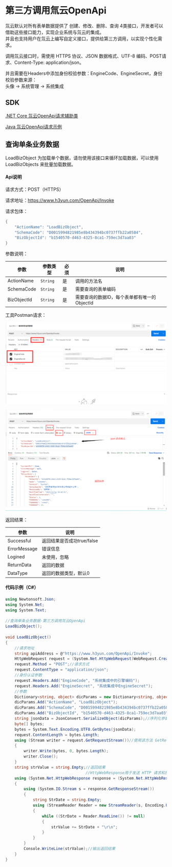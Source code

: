 # 第三方调用氚云OpenApi

氚云默认对所有表单数据提供了 创建、修改、删除、查询 4类接口，开发者可以借助这些接口能力，实现企业系统与氚云的集成。
<br/>并且也支持用户在氚云上编写自定义接口，提供给第三方调用，以实现个性化需求。

调用氚云接口时，需使用 HTTPS 协议、JSON 数据格式、UTF-8 编码、POST请求、Content-Type: application/json。

并且需要在Headers中添加身份校验参数：EngineCode、EngineSecret，身份校验参数来源：
<br/>头像 -> 系统管理 -> 系统集成


## SDK

[.NET Core 氚云OpenApi请求辅助类](/file/RequestH3yunAPI.cs ':ignore :target=_blank')

[Java 氚云OpenApi请求示例](/file/Java-调用氚云接口.zip ':ignore :target=_blank')


## 查询单条业务数据

LoadBizObject 为加载单个数据，请勿使用该接口来循环加载数据，可以使用LoadBizObjects 来批量加载数据。

<!-- tabs:start -->

#### **Api说明**

请求方式：POST（HTTPS）

请求地址：https://www.h3yun.com/OpenApi/Invoke

请求包体：
~~~ cs
{
    "ActionName": "LoadBizObject",
    "SchemaCode": "D0015994821985e8b434394bc0737ffb22a0584",
    "BizObjectId": "b1540570-d463-4325-8ca1-759ec3d7aa03"
}
~~~

参数说明：

| 参数                 | 参数类型                       | 必须                   | 说明        |
|--------------------|----------------------------|----------------------|-----------|
| ActionName           | ```String```               | 是                    | 调用的方法名    |
| SchemaCode            | ```String```               | 是                    | 需要查询的表单编码 |
| BizObjectId           | ```String```               | 是                    | 需要查询的数据ID，每个表单都有唯一的ObjectId        |

工具Postman请求：

![logo](../img/open-api-1.png ':size=80%')

![logo](../img/open-api-4.png ':size=80%')

返回结果：

| 参数            | 说明                   |
|---------------|----------------------|
| Successful    | 返回结果是否成功true/false   |
| ErrorMessage  | 错误信息                 |
| Logined       | 未使用，忽略               |
| ReturnData    | 返回的数据                |
| DataType      | 返回的数据类型，默认0          |

#### **代码示例（C#）**

~~~ cs
using Newtonsoft.Json;
using System.Net;
using System.Text;

//查询单条业务数据-第三方调用氚云OpenApi
LoadBizObject();

void LoadBizObject()
{
    //请求地址
    string apiAddress = @"https://www.h3yun.com/OpenApi/Invoke";
    HttpWebRequest request = (System.Net.HttpWebRequest)WebRequest.Create(apiAddress);
    request.Method = "POST";//请求方式
    request.ContentType = "application/json";
    //身份认证参数
    request.Headers.Add("EngineCode", "系统集成中的引擎编码");
    request.Headers.Add("EngineSecret", "系统集成中EngineSecret");
    //参数
    Dictionary<string, object> dicParams = new Dictionary<string, object>();
    dicParams.Add("ActionName", "LoadBizObject");
    dicParams.Add("SchemaCode", "D0015994821985e8b434394bc0737ffb22a0584");
    dicParams.Add("BizObjectId", "b1540570-d463-4325-8ca1-759ec3d7aa03");
    string jsonData = JsonConvert.SerializeObject(dicParams);//序列化参数
    byte[] bytes;
    bytes = System.Text.Encoding.UTF8.GetBytes(jsonData);
    request.ContentLength = bytes.Length;
    using (Stream writer = request.GetRequestStream())//使用该方法 GetRequestStream 获取流，然后写入该流的数据
    {
        writer.Write(bytes, 0, bytes.Length);
        writer.Close();
    }
    string strValue = string.Empty;//返回结果
                                   //HttpWebResponse用于发送 HTTP 请求和接收 HTTP 响应
    using (System.Net.HttpWebResponse response = (System.Net.HttpWebResponse)request.GetResponse())
    {
        using (System.IO.Stream s = response.GetResponseStream())
        {
            string StrDate = string.Empty;
            using (StreamReader Reader = new StreamReader(s, Encoding.UTF8))
            {
                while ((StrDate = Reader.ReadLine()) != null)
                {
                    strValue += StrDate + "\r\n";
                }
            }
        }
        Console.WriteLine(strValue);//输出返回结果
    }
}
~~~

<!-- tabs:end -->

